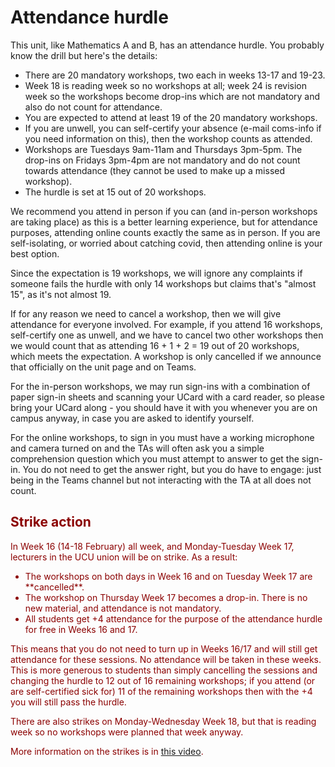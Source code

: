 # Attendance hurdle

This unit, like Mathematics A and B, has an attendance hurdle. You probably know the drill but here's the details:

  - There are 20 mandatory workshops, two each in weeks 13-17 and 19-23.
  - Week 18 is reading week so no workshops at all; week 24 is revision week so the workshops become drop-ins which are not mandatory and also do not count for attendance.
  - You are expected to attend at least 19 of the 20 mandatory workshops.
  - If you are unwell, you can self-certify your absence (e-mail coms-info if you need information on this), then the workshop counts as attended.
  - Workshops are Tuesdays 9am-11am and Thursdays 3pm-5pm. The drop-ins on Fridays 3pm-4pm are not mandatory and do not count towards attendance (they cannot be used to make up a missed workshop).
  - The hurdle is set at 15 out of 20 workshops. 
  
We recommend you attend in person if you can (and in-person workshops are taking place) as this is a better learning experience, but for attendance purposes, attending online counts exactly the same as in person. If you are self-isolating, or worried about catching covid, then attending online is your best option.

Since the expectation is 19 workshops, we will ignore any complaints if someone fails the hurdle with only 14 workshops but claims that's "almost 15", as it's not almost 19.

If for any reason we need to cancel a workshop, then we will give attendance for everyone involved. For example, if you attend 16 workshops, self-certify one as unwell, and we have to cancel two other workshops then we would count that as attending 16 + 1 + 2 = 19 out of 20 workshops, which meets the expectation. A workshop is only cancelled if we announce that officially on the unit page and on Teams.

For the in-person workshops, we may run sign-ins with a combination of paper sign-in sheets and scanning your UCard with a card reader, so please bring your UCard along - you should have it with you whenever you are on campus anyway, in case you are asked to identify yourself.

For the online workshops, to sign in you must have a working microphone and camera turned on and the TAs will often ask you a simple comprehension question which you must attempt to answer to get the sign-in. You do not need to get the answer right, but you do have to engage: just being in the Teams channel but not interacting with the TA at all does not count.

<section style="color: DarkRed" class="solidarity">

<h2>Strike action</h2>

In Week 16 (14-18 February) all week, and Monday-Tuesday Week 17, lecturers in the UCU union will be on strike. As a result:

<ul>
  <li>The workshops on both days in Week 16 and on Tuesday Week 17 are **cancelled**.</li>
  <li>The workshop on Thursday Week 17 becomes a drop-in. There is no new material, and attendance is not mandatory.</li>
  <li>All students get +4 attendance for the purpose of the attendance hurdle for free in Weeks 16 and 17.</li>
</ul>

This means that you do not need to turn up in Weeks 16/17 and will still get attendance for these sessions. No attendance will be taken in these weeks. This is more generous to students than simply cancelling the sessions and changing the hurdle to 12 out of 16 remaining workshops; if you attend (or are self-certified sick for) 11 of the remaining workshops then with the +4 you will still pass the hurdle.

There are also strikes on Monday-Wednesday Week 18, but that is reading week so no workshops were planned that week anyway.

More information on the strikes is in <a href="https://web.microsoftstream.com/video/a9f756a9-596d-461d-82e4-85b7b56da4a6?channelId=793a8a65-ed73-4803-820f-dd7f2c675f46">this video</a>.

</section>
